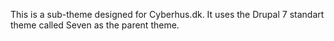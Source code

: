 This is a sub-theme designed for Cyberhus.dk.
It uses the Drupal 7 standart theme called Seven as the parent theme.
